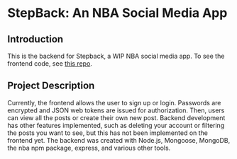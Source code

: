 # StepBack: An NBA Social Media App

## Introduction
This is the backend for Stepback, a WIP NBA social media app. To see the frontend code, see [this repo](https://github.com/ajuneja23/stepback-frontend "Frontend").


## Project Description
Currently, the frontend allows the user to sign up or login. Passwords are encrypted and JSON web tokens are issued for authorization. Then, users can view all the posts or create their own new post. Backend development has other features implemented, such as deleting your account or filtering the posts you want to see, but this has not been implemented on the frontend yet. The backend was created with Node.js, Mongoose, MongoDB, the nba npm package, express, and various other tools.



